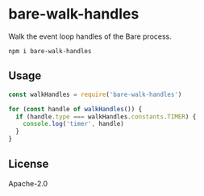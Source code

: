 # bare-walk-handles

Walk the event loop handles of the Bare process.

```
npm i bare-walk-handles
```

## Usage

``` js
const walkHandles = require('bare-walk-handles')

for (const handle of walkHandles()) {
  if (handle.type === walkHandles.constants.TIMER) {
    console.log('timer', handle)
  }
}
```

## License

Apache-2.0
